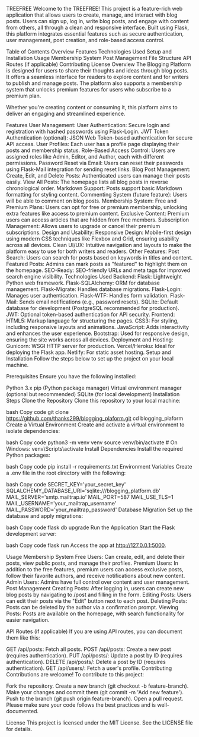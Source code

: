 TREEFREE
Welcome to the TREEFREE! This project is a feature-rich web application that allows users to create, manage, and interact with blog posts. Users can sign up, log in, write blog posts, and engage with content from others, all through a clean and responsive interface. Built using Flask, this platform integrates essential features such as secure authentication, user management, post creation, and role-based access control.

Table of Contents
Overview
Features
Technologies Used
Setup and Installation
Usage
Membership System
Post Management
File Structure
API Routes (if applicable)
Contributing
License
Overview
The Blogging Platform is designed for users to share their thoughts and ideas through blog posts. It offers a seamless interface for readers to explore content and for writers to publish and manage posts. The platform also supports a membership system that unlocks premium features for users who subscribe to a premium plan.

Whether you're creating content or consuming it, this platform aims to deliver an engaging and streamlined experience.

Features
User Management:
User Authentication: Secure login and registration with hashed passwords using Flask-Login.
JWT Token Authentication (optional): JSON Web Token-based authentication for secure API access.
User Profiles: Each user has a profile page displaying their posts and membership status.
Role-Based Access Control: Users are assigned roles like Admin, Editor, and Author, each with different permissions.
Password Reset via Email: Users can reset their passwords using Flask-Mail integration for sending reset links.
Blog Post Management:
Create, Edit, and Delete Posts: Authenticated users can manage their posts easily.
View All Posts: The homepage lists all blog posts in reverse chronological order.
Markdown Support: Posts support basic Markdown formatting for styling content.
Commenting System (future feature): Users will be able to comment on blog posts.
Membership System:
Free and Premium Plans: Users can opt for free or premium membership, unlocking extra features like access to premium content.
Exclusive Content: Premium users can access articles that are hidden from free members.
Subscription Management: Allows users to upgrade or cancel their premium subscriptions.
Design and Usability:
Responsive Design: Mobile-first design using modern CSS techniques like Flexbox and Grid, ensuring usability across all devices.
Clean UI/UX: Intuitive navigation and layouts to make the platform easy to use for both writers and readers.
Other Features:
Post Search: Users can search for posts based on keywords in titles and content.
Featured Posts: Admins can mark posts as "featured" to highlight them on the homepage.
SEO-Ready: SEO-friendly URLs and meta tags for improved search engine visibility.
Technologies Used
Backend:
Flask: Lightweight Python web framework.
Flask-SQLAlchemy: ORM for database management.
Flask-Migrate: Handles database migrations.
Flask-Login: Manages user authentication.
Flask-WTF: Handles form validation.
Flask-Mail: Sends email notifications (e.g., password resets).
SQLite: Default database for development (PostgreSQL recommended for production).
JWT: Optional token-based authentication for API security.
Frontend:
HTML5: Markup language for structuring the pages.
CSS3: For styling, including responsive layouts and animations.
JavaScript: Adds interactivity and enhances the user experience.
Bootstrap: Used for responsive design, ensuring the site works across all devices.
Deployment and Hosting:
Gunicorn: WSGI HTTP server for production.
Vercel/Heroku: Ideal for deploying the Flask app.
Netlify: For static asset hosting.
Setup and Installation
Follow the steps below to set up the project on your local machine.

Prerequisites
Ensure you have the following installed:

Python 3.x
pip (Python package manager)
Virtual environment manager (optional but recommended)
SQLite (for local development)
Installation Steps
Clone the Repository
Clone this repository to your local machine:

bash
Copy code
git clone https://github.com/thanks299/blogging_plaform.git
cd blogging_plaform
Create a Virtual Environment
Create and activate a virtual environment to isolate dependencies:

bash
Copy code
python3 -m venv venv
source venv/bin/activate  # On Windows: venv\Scripts\activate
Install Dependencies
Install the required Python packages:

bash
Copy code
pip install -r requirements.txt
Environment Variables
Create a .env file in the root directory with the following:

bash
Copy code
SECRET_KEY='your_secret_key'
SQLALCHEMY_DATABASE_URI='sqlite:///blogging_platform.db'
MAIL_SERVER='smtp.mailtrap.io'
MAIL_PORT=587
MAIL_USE_TLS=1
MAIL_USERNAME='your_mailtrap_username'
MAIL_PASSWORD='your_mailtrap_password'
Database Migration
Set up the database and apply migrations:

bash
Copy code
flask db upgrade
Run the Application
Start the Flask development server:

bash
Copy code
flask run
Access the app at http://127.0.0.1:5000.

Usage
Membership System
Free Users: Can create, edit, and delete their posts, view public posts, and manage their profiles.
Premium Users: In addition to the free features, premium users can access exclusive posts, follow their favorite authors, and receive notifications about new content.
Admin Users: Admins have full control over content and user management.
Post Management
Creating Posts: After logging in, users can create new blog posts by navigating to /post and filling in the form.
Editing Posts: Users can edit their posts via the "Edit" button next to each post.
Deleting Posts: Posts can be deleted by the author via a confirmation prompt.
Viewing Posts: Posts are available on the homepage, with search functionality for easier navigation.

API Routes (if applicable)
If you are using API routes, you can document them like this:

GET /api/posts: Fetch all posts.
POST /api/posts: Create a new post (requires authentication).
PUT /api/posts/<id>: Update a post by ID (requires authentication).
DELETE /api/posts/<id>: Delete a post by ID (requires authentication).
GET /api/users/<id>: Fetch a user's profile.
Contributing
Contributions are welcome! To contribute to this project:

Fork the repository.
Create a new branch (git checkout -b feature-branch).
Make your changes and commit them (git commit -m 'Add new feature').
Push to the branch (git push origin feature-branch).
Open a pull request.
Please make sure your code follows the best practices and is well-documented.

License
This project is licensed under the MIT License. See the LICENSE file for details.
